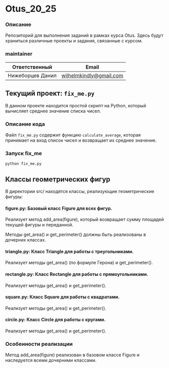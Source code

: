 # Otus_20_25

### Описание
Репозиторий для выполнения заданий в рамках курса Otus. Здесь будут храниться различные проекты и задания, связанные с курсом.

### maintainer

|   Ответственный    |          Email          |
|:------------------:|:-----------------------:|
|  Нижеборцев Данил  | wilhelmkindly@gmail.com |
## Текущий проект: `fix_me.py`


В данном проекте находится простой скрипт на Python, который вычисляет среднее значение списка чисел.

### Описание кода

Файл `fix_me.py` содержит функцию `calculate_average`, которая принимает на вход список чисел и возвращает их среднее значение.

### Запуск fix_me
`python fix_me.py`

## Классы геометрических фигур
В директории src/ находятся классы, реализующие геометрические фигуры:

#### figure.py: Базовый класс Figure для всех фигур.

Реализует метод add_area(figure), который возвращает сумму площадей текущей фигуры и переданной.

Методы get_area() и get_perimeter() должны быть реализованы в дочерних классах.

#### triangle.py: Класс Triangle для работы с треугольниками.

Реализует методы get_area() (по формуле Герона) и get_perimeter().

#### rectangle.py: Класс Rectangle для работы с прямоугольниками.

Реализует методы get_area() и get_perimeter().

#### square.py: Класс Square для работы с квадратами.

Реализует методы get_area() и get_perimeter().

#### circle.py: Класс Circle для работы с кругами.

Реализует методы get_area() и get_perimeter().

### Особенности реализации
Метод add_area(figure) реализован в базовом классе Figure и наследуется всеми дочерними классами.
